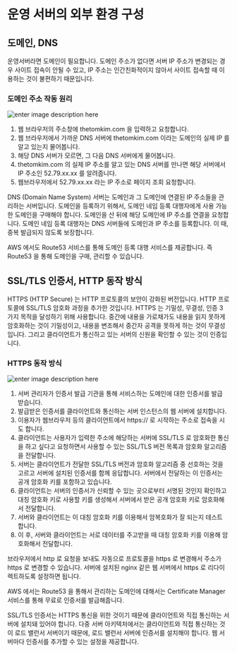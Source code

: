 # 운영 서버의 외부 환경 구성

## 도메인, DNS

운영서버라면 도메인이 필요합니다. 도메인 주소가 없다면 서버 IP 주소가 변경되는 경우 사이트 접속이 안될 수 있고, IP 주소는 인간친화적이지 않아서 사이트 접속할 때 이용하는 것이 불편하기 때문입니다.

### 도메인 주소 작동 원리
![enter image description here](https://www.experfy.com/blog/wp-content/uploads/2020/06/dns-query-process.png)

1. 웹 브라우저의 주소창에 thetomkim.com 을 입력하고 요청합니다.
2. 웹 브라우저에서 가까운 DNS 서버에 thetomkim.com 이라는 도메인의 실제 IP 를 알고 있는지 물어봅니다.
3. 해당 DNS 서버가 모르면, 그 다음 DNS 서버에게 물어봅니다.
4. thetomkim.com 의 실제 IP 주소를 알고 있는 DNS 서버를 만나면 해당 서버에서 IP 주소인 52.79.xx.xx 를 알려줍니다.
5. 웹브라우저에서 52.79.xx.xx 라는 IP 주소로 페이지 조회 요청합니다.

DNS (Domain Name System) 서버는 도메인과 그 도메인에 연결된 IP 주소들을 관리하는 서버입니다. 도메인을 등록하기 위해서, 도메인 네임 등록 대행자에게 사용 가능한 도메인을 구매해야 합니다. 도메인을 산 뒤에 해당 도메인에 IP 주소를 연결을 요청합니다. 도메인 네임 등록 대행자는 DNS 서버들에 도메인과 IP 주소를 등록합니다. 이 때, 중복 발급되지 않도록 보장합니다. 

AWS 에서도 Route53 서비스를 통해 도메인 등록 대행 서비스를 제공합니다. 즉 Route53 을 통해 도메인을 구매, 관리할 수 있습니다.

## SSL/TLS 인증서, HTTP 동작 방식

HTTPS (HTTP Secure) 는 HTTP 프로토콜의 보안이 강화된 버전입니다. HTTP 프로토콜에 SSL/TLS 암호화 과정을 추가한 것입니다. 
HTTPS 는 기밀성, 무결성, 인증 3 가지 목적을 달성하기 위해 사용합니다. 중간에 내용을 가로채가도 내용을 읽지 못하게 암호화하는 것이 기밀성이고, 내용을 변조해서 중간자 공격을 못하게 하는 것이 무결성입니다. 그리고 클라이언트가 통신하고 있는 서버의 신원을 확인할 수 있는 것이 인증입니다.

### HTTPS 동작 방식
![enter image description here](https://mk0gcgablogq2ifx558u.kinstacdn.com/wp-content/uploads/2011/11/HTTPS.png)

1. 서버 관리자가 인증서 발급 기관을 통해 서비스하는 도메인에 대한 인증서를 발급 받습니다.
2. 발급받은 인증서를 클라이언트와 통신하는 서버 인스턴스의 웹 서버에 설치합니다.
3. 이용자가 웹브라우저 등의 클라이언트에서 https:// 로 시작하는 주소로 접속을 시도 합니다.
4. 클라이언트는 사용자가 입력한 주소에 해당하는 서버에 SSL/TLS 로 암호화한 통신을 하고 싶다고 요청하면서 사용할 수 있는 SSL/TLS 버전 목록과 암호화 알고리즘을 전달합니다.
5. 서버는 클라이언트가 전달한 SSL/TLS 버전과 암호화 알고리즘 중 선호하는 것을 고르고 서버에 설치된 인증서를 함께 응답합니다. 서버에서 전달하는 이 인증서는 공개 암호화 키를 포함하고 있습니다.
6. 클라이언트는 서버의 인증서가 신뢰할 수 있는 곳으로부터 서명된 것인지 확인하고 대칭 암호화 키로 사용할 키를 생성해서 서버에서 받은 공개 암호화 키로 암호화해서 전달합니다.
7. 서버와 클라이언트는 이 대칭 암호화 키를 이용해서 암복호화가 잘 되는지 테스트 합니다.
8. 이 후, 서버와 클라이언트는 서로 데이터를 주고받을 때 대칭 암호화 키를 이용해 암호화해서 전달합니다.

브라우저에서 http 로 요청을 보내도 자동으로 프로토콜을 https 로 변경해서 주소가 https 로 변경할 수 있습니다. 서버에 설치된 nginx 같은 웹 서버에서 https 로 리다이렉트하도록 설정하면 됩니다.

AWS 에서는 Route53 을 통해서 관리하는 도메인에 대해서는 Certificate Manager 서비스를 통해 무료로 인증서를 발급해줍니다.

SSL/TLS 인증서는 HTTPS 통신을 위한 것이기 때문에 클라이언트와 직접 통신하는 서버에 설치돼 있어야 합니다. 다중 서버 아키텍처에서는 클라이언트와 직접 통신하는 것이 로드 밸런서 서버이기 때문에, 로드 밸런서 서버에 인증서를 설치해야 합니다. 웹 서버마다 인증서를 추가할 수 있는 설정을 제공합니다. 


<!--stackedit_data:
eyJoaXN0b3J5IjpbNDM3NDkxODM2XX0=
-->